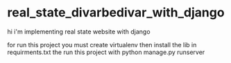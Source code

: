 # real_state_divarbedivar_with_django

hi i'm implementing real state website with django

for run this project you must create virtualenv then install the lib in requirments.txt
the run this project with python manage.py runserver
